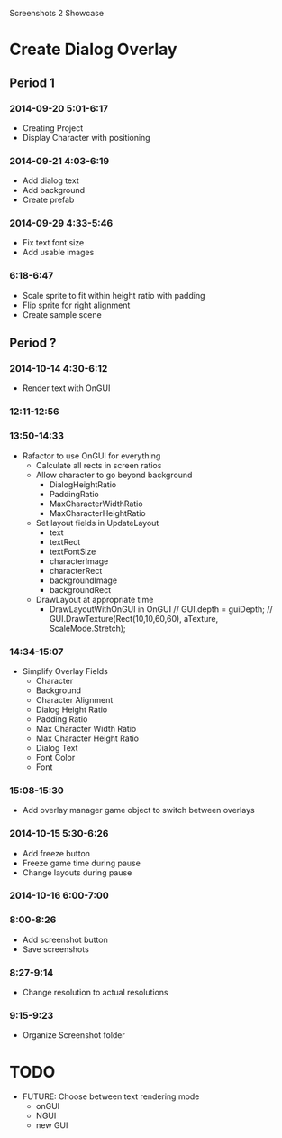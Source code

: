 Screenshots 2 Showcase


# Create Dialog Overlay

## Period 1

### 2014-09-20 5:01-6:17

- Creating Project
- Display Character with positioning
 
### 2014-09-21 4:03-6:19

- Add dialog text
- Add background
- Create prefab

### 2014-09-29 4:33-5:46

- Fix text font size
- Add usable images

### 6:18-6:47

- Scale sprite to fit within height ratio with padding
- Flip sprite for right alignment
- Create sample scene

## Period ?

### 2014-10-14 4:30-6:12

- Render text with OnGUI


### 12:11-12:56
### 13:50-14:33

- Rafactor to use OnGUI for everything
	- Calculate all rects in screen ratios
	- Allow character to go beyond background
		- DialogHeightRatio
		- PaddingRatio
		- MaxCharacterWidthRatio
		- MaxCharacterHeightRatio
	- Set layout fields in UpdateLayout
		- text
		- textRect
		- textFontSize
		- characterImage
		- characterRect
		- backgroundImage
		- backgroundRect
	- DrawLayout at appropriate time
		- DrawLayoutWithOnGUI in OnGUI
			// GUI.depth = guiDepth;
			// GUI.DrawTexture(Rect(10,10,60,60), aTexture, ScaleMode.Stretch);

### 14:34-15:07

- Simplify Overlay Fields
	- Character
	- Background
	- Character Alignment
	- Dialog Height Ratio
	- Padding Ratio
	- Max Character Width Ratio
	- Max Character Height Ratio
	- Dialog Text
	- Font Color
	- Font

### 15:08-15:30

- Add overlay manager game object to switch between overlays

### 2014-10-15 5:30-6:26

- Add freeze button
- Freeze game time during pause
- Change layouts during pause

### 2014-10-16 6:00-7:00
### 8:00-8:26

- Add screenshot button
- Save screenshots

### 8:27-9:14

- Change resolution to actual resolutions

### 9:15-9:23

- Organize Screenshot folder

# TODO



- FUTURE: Choose between text rendering mode
	- onGUI
	- NGUI
	- new GUI